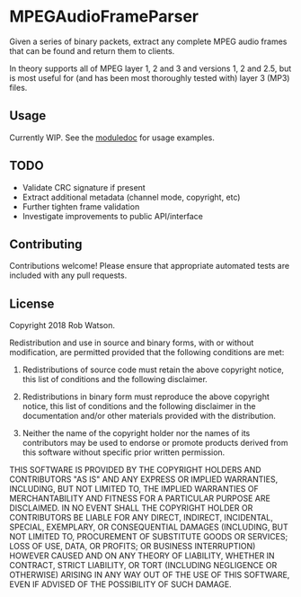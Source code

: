 # MPEGAudioFrameParser

Given a series of binary packets, extract any complete MPEG audio frames that can be found and return them to clients.

In theory supports all of MPEG layer 1, 2 and 3 and versions 1, 2 and 2.5, but is most useful for (and has been most thoroughly tested with) layer 3 (MP3) files.

## Usage

Currently WIP. See the [moduledoc](https://github.com/rfwatson/mpeg-audio-frame-parser/blob/master/lib/mpeg_audio_frame_parser.ex) for usage examples.

## TODO

* Validate CRC signature if present
* Extract additional metadata (channel mode, copyright, etc)
* Further tighten frame validation
* Investigate improvements to public API/interface

## Contributing

Contributions welcome! Please ensure that appropriate automated tests are included with any pull requests.

## License

Copyright 2018 Rob Watson.

Redistribution and use in source and binary forms, with or without modification, are permitted provided that the following conditions are met:

1. Redistributions of source code must retain the above copyright notice, this list of conditions and the following disclaimer.

2. Redistributions in binary form must reproduce the above copyright notice, this list of conditions and the following disclaimer in the documentation and/or other materials provided with the distribution.

3. Neither the name of the copyright holder nor the names of its contributors may be used to endorse or promote products derived from this software without specific prior written permission.

THIS SOFTWARE IS PROVIDED BY THE COPYRIGHT HOLDERS AND CONTRIBUTORS "AS IS" AND ANY EXPRESS OR IMPLIED WARRANTIES, INCLUDING, BUT NOT LIMITED TO, THE IMPLIED WARRANTIES OF MERCHANTABILITY AND FITNESS FOR A PARTICULAR PURPOSE ARE DISCLAIMED. IN NO EVENT SHALL THE COPYRIGHT HOLDER OR CONTRIBUTORS BE LIABLE FOR ANY DIRECT, INDIRECT, INCIDENTAL, SPECIAL, EXEMPLARY, OR CONSEQUENTIAL DAMAGES (INCLUDING, BUT NOT LIMITED TO, PROCUREMENT OF SUBSTITUTE GOODS OR SERVICES; LOSS OF USE, DATA, OR PROFITS; OR BUSINESS INTERRUPTION) HOWEVER CAUSED AND ON ANY THEORY OF LIABILITY, WHETHER IN CONTRACT, STRICT LIABILITY, OR TORT (INCLUDING NEGLIGENCE OR OTHERWISE) ARISING IN ANY WAY OUT OF THE USE OF THIS SOFTWARE, EVEN IF ADVISED OF THE POSSIBILITY OF SUCH DAMAGE.
